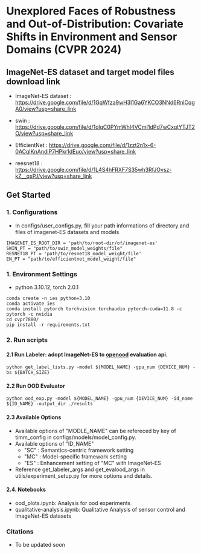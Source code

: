 # Unexplored Faces of Robustness and Out-of-Distribution:  Covariate Shifts in Environment and Sensor Domains (CVPR 2024)

## ImageNet-ES dataset and target model files download link
- ImageNet-ES dataset : https://drive.google.com/file/d/1GqWfza9wH3l1Ga6YKCO3NNd6RnlCqgA0/view?usp=share_link

- swin : https://drive.google.com/file/d/1olqC0PYmWhl4VCmI1dPd7wCxqtYTJT2O/view?usp=share_link

- EfficientNet : https://drive.google.com/file/d/1zzt2n1x-6-0ACqIKnAndiP7HPkr1dEuo/view?usp=share_link

- reesnet18 : https://drive.google.com/file/d/1L4S4hFRXF7S35wh3RfJOvsz-kZ__qxPJ/view?usp=share_link

## Get Started
### 1. Configurations
- In configs/user_configs.py, fill your path informations of directory and files of imagenet-ES datasets and models
```
IMAGENET_ES_ROOT_DIR = 'path/to/root-dir/of/imagenet-es'
SWIN_PT = "path/to/swin_model_weights/file"
RESNET18_PT = 'path/to/resnet18_model_weight/file'
EN_PT = "path/to/efficientnet_model_weight/file"
```

### 1. Environment Settings
- python 3.10.12, torch 2.0.1  

```
conda create -n ies python=3.10
conda activate ies
conda install pytorch torchvision torchaudio pytorch-cuda=11.8 -c pytorch -c nvidia
cd cvpr7880/
pip install -r requirements.txt
```

### 2. Run scripts

#### 2.1 Run Labeler: adopt ImageNet-ES to [openood](https://github.com/Jingkang50/OpenOOD) evaluation api.
```
python get_label_lists.py -model ${MODEL_NAME} -gpu_num {DEVICE_NUM} -bs ${BATCH_SIZE}
```

#### 2.2 Run OOD Evaluator
```
python ood_exp.py -model ${MODEL_NAME} -gpu_num {DEVICE_NUM} -id_name ${ID_NAME} -output_dir ./results
```

#### 2.3 Available Options
* Available options of "MODLE_NAME" can be refereced by key of timm_config in configs/models/model_config.py.
* Available options of "ID_NAME"
    * "SC" : Semantics-centric framework setting
    * "MC" : Model-specific framework setting
    * "ES" : Enhancement setting of "MC" with ImageNet-ES
* Reference get_labeler_args and get_evalood_args in utils/experiment_setup.py for more options and details.

#### 2.4. Notebooks
* ood_plots.ipynb: Analysis for ood experiments
* qualitative-analysis.ipynb: Qualitative Analysis of sensor control and ImageNet-ES datasets

### Citations
* To be updated soon
